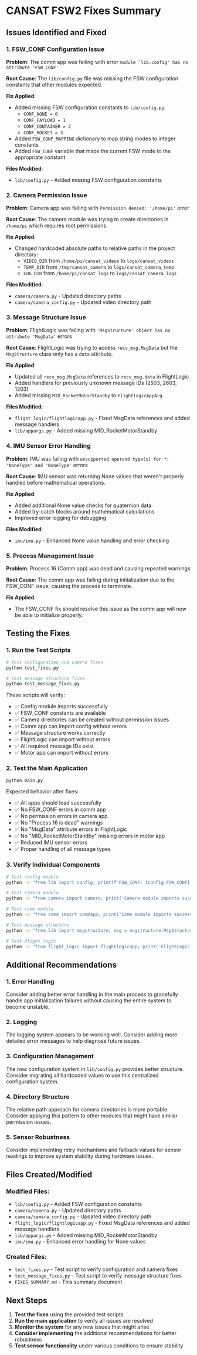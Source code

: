 # CANSAT FSW2 Fixes Summary

## Issues Identified and Fixed

### 1. FSW_CONF Configuration Issue
**Problem**: The comm app was failing with error `module 'lib.config' has no attribute 'FSW_CONF'`

**Root Cause**: The `lib/config.py` file was missing the FSW configuration constants that other modules expected.

**Fix Applied**:
- Added missing FSW configuration constants to `lib/config.py`:
  - `CONF_NONE = 0`
  - `CONF_PAYLOAD = 1` 
  - `CONF_CONTAINER = 2`
  - `CONF_ROCKET = 3`
- Added `FSW_CONF_MAPPING` dictionary to map string modes to integer constants
- Added `FSW_CONF` variable that maps the current FSW mode to the appropriate constant

**Files Modified**:
- `lib/config.py` - Added missing FSW configuration constants

### 2. Camera Permission Issue
**Problem**: Camera app was failing with `Permission denied: '/home/pi'` error

**Root Cause**: The camera module was trying to create directories in `/home/pi` which requires root permissions.

**Fix Applied**:
- Changed hardcoded absolute paths to relative paths in the project directory:
  - `VIDEO_DIR` from `/home/pi/cansat_videos` to `logs/cansat_videos`
  - `TEMP_DIR` from `/tmp/cansat_camera` to `logs/cansat_camera_temp`
  - `LOG_DIR` from `/home/pi/cansat_logs` to `logs/cansat_camera_logs`

**Files Modified**:
- `camera/camera.py` - Updated directory paths
- `camera/camera_config.py` - Updated video directory path

### 3. Message Structure Issue
**Problem**: FlightLogic was failing with `'MsgStructure' object has no attribute 'MsgData'` errors

**Root Cause**: FlightLogic was trying to access `recv_msg.MsgData` but the `MsgStructure` class only has a `data` attribute.

**Fix Applied**:
- Updated all `recv_msg.MsgData` references to `recv_msg.data` in FlightLogic
- Added handlers for previously unknown message IDs (2503, 2603, 1203)
- Added missing `MID_RocketMotorStandby` to `FlightlogicAppArg`

**Files Modified**:
- `flight_logic/flightlogicapp.py` - Fixed MsgData references and added message handlers
- `lib/appargs.py` - Added missing MID_RocketMotorStandby

### 4. IMU Sensor Error Handling
**Problem**: IMU was failing with `unsupported operand type(s) for *: 'NoneType' and 'NoneType'` errors

**Root Cause**: IMU sensor was returning None values that weren't properly handled before mathematical operations.

**Fix Applied**:
- Added additional None value checks for quaternion data
- Added try-catch blocks around mathematical calculations
- Improved error logging for debugging

**Files Modified**:
- `imu/imu.py` - Enhanced None value handling and error checking

### 5. Process Management Issue
**Problem**: Process 16 (Comm app) was dead and causing repeated warnings

**Root Cause**: The comm app was failing during initialization due to the FSW_CONF issue, causing the process to terminate.

**Fix Applied**:
- The FSW_CONF fix should resolve this issue as the comm app will now be able to initialize properly.

## Testing the Fixes

### 1. Run the Test Scripts
```bash
# Test configuration and camera fixes
python test_fixes.py

# Test message structure fixes
python test_message_fixes.py
```

These scripts will verify:
- ✅ Config module imports successfully
- ✅ FSW_CONF constants are available
- ✅ Camera directories can be created without permission issues
- ✅ Comm app can import config without errors
- ✅ Message structure works correctly
- ✅ FlightLogic can import without errors
- ✅ All required message IDs exist
- ✅ Motor app can import without errors

### 2. Test the Main Application
```bash
python main.py
```

Expected behavior after fixes:
- ✅ All apps should load successfully
- ✅ No FSW_CONF errors in comm app
- ✅ No permission errors in camera app
- ✅ No "Process 16 is dead" warnings
- ✅ No "MsgData" attribute errors in FlightLogic
- ✅ No "MID_RocketMotorStandby" missing errors in motor app
- ✅ Reduced IMU sensor errors
- ✅ Proper handling of all message types

### 3. Verify Individual Components
```bash
# Test config module
python -c "from lib import config; print(f'FSW_CONF: {config.FSW_CONF}')"

# Test camera module
python -c "from camera import camera; print('Camera module imports successfully')"

# Test comm module
python -c "from comm import commapp; print('Comm module imports successfully')"

# Test message structure
python -c "from lib import msgstructure; msg = msgstructure.MsgStructure(); print('Message structure works')"

# Test flight logic
python -c "from flight_logic import flightlogicapp; print('FlightLogic imports successfully')"
```

## Additional Recommendations

### 1. Error Handling
Consider adding better error handling in the main process to gracefully handle app initialization failures without causing the entire system to become unstable.

### 2. Logging
The logging system appears to be working well. Consider adding more detailed error messages to help diagnose future issues.

### 3. Configuration Management
The new configuration system in `lib/config.py` provides better structure. Consider migrating all hardcoded values to use this centralized configuration system.

### 4. Directory Structure
The relative path approach for camera directories is more portable. Consider applying this pattern to other modules that might have similar permission issues.

### 5. Sensor Robustness
Consider implementing retry mechanisms and fallback values for sensor readings to improve system stability during hardware issues.

## Files Created/Modified

### Modified Files:
- `lib/config.py` - Added FSW configuration constants
- `camera/camera.py` - Updated directory paths
- `camera/camera_config.py` - Updated video directory path
- `flight_logic/flightlogicapp.py` - Fixed MsgData references and added message handlers
- `lib/appargs.py` - Added missing MID_RocketMotorStandby
- `imu/imu.py` - Enhanced error handling for None values

### Created Files:
- `test_fixes.py` - Test script to verify configuration and camera fixes
- `test_message_fixes.py` - Test script to verify message structure fixes
- `FIXES_SUMMARY.md` - This summary document

## Next Steps

1. **Test the fixes** using the provided test scripts
2. **Run the main application** to verify all issues are resolved
3. **Monitor the system** for any new issues that might arise
4. **Consider implementing** the additional recommendations for better robustness
5. **Test sensor functionality** under various conditions to ensure stability 